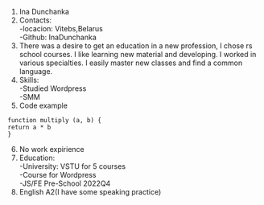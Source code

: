 1. Ina Dunchanka
2. Contacts:   
       -locacion: Vitebs,Belarus    
       -Github: InaDunchanka
 3. There was a desire to get an education in a new profession, I chose rs school courses. I like learning new material and developing. I worked in various specialties. I easily master new classes and find a common language.
 4. Skills:  
 -Studied Wordpress    
 -SMM
5. Code example
  ```
  function multiply (a, b) {
  return a * b
  }
  ```
  6. No work expirience
  7. Education:    
-University: VSTU for 5 courses    
-Course for Wordpress  
-JS/FE Pre-School 2022Q4
  9. English A2(I have some speaking practice)
